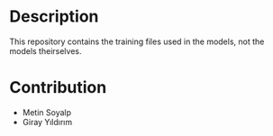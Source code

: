 # Description
This repository contains the training files used in the models, not the models theirselves.

# Contribution

- Metin Soyalp
- Giray Yıldırım